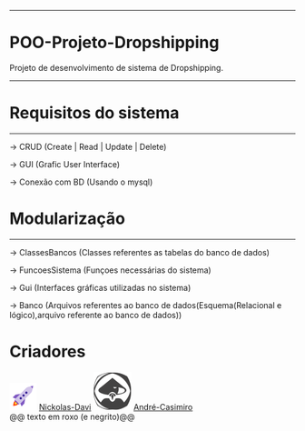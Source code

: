 -------------------------------------------------------

# POO-Projeto-Dropshipping
Projeto de desenvolvimento de sistema de Dropshipping.

-------------------------------------------------------

# Requisitos do sistema
-------------------------------------------------------
-> CRUD (Create | Read | Update | Delete)  

-> GUI (Grafic User Interface)  

-> Conexão com BD (Usando o mysql)  


# Modularização
-------------------------------------------------------
-> ClassesBancos (Classes referentes as tabelas do banco de dados)  

-> FuncoesSistema (Funçoes necessárias do sistema)  

-> Gui (Interfaces gráficas utilizadas no sistema)  

-> Banco (Arquivos referentes ao banco de dados(Esquema(Relacional e lógico),arquivo referente ao banco de dados))  


# Criadores
![](https://github.com/Andre-nemesis/TRABALHOJUSSARA/blob/main/icons8-rocket-48.png) [Nickolas-Davi](https://github.com/niickol4s) 
![](https://github.com/Andre-nemesis/TRABALHOJUSSARA/blob/main/icons8-samurai-67.png) [André-Casimiro](https://github.com/Andre-nemesis)  
@@ texto em roxo (e negrito)@@


